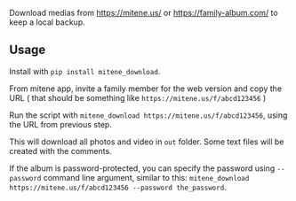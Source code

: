 Download medias from https://mitene.us/ or https://family-album.com/ to keep a local backup.

## Usage

Install with `pip install mitene_download`.

From mitene app, invite a family member for the web version and copy the URL ( that should be something like `https://mitene.us/f/abcd123456` )

Run the script with `mitene_download https://mitene.us/f/abcd123456`, using the URL from previous step.
 
This will download all photos and video in `out` folder. Some text files will be created with the comments.

If the album is password-protected, you can specify the password using `--password` command line argument, similar to this: `mitene_download https://mitene.us/f/abcd123456 --password the_password`.
